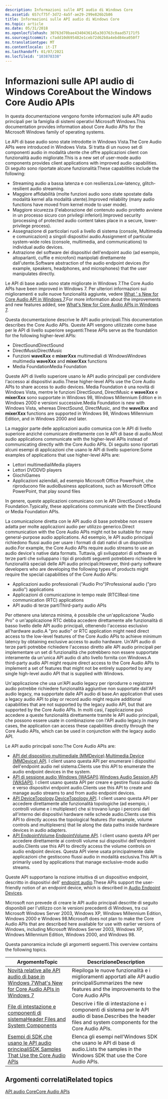 ```yaml
---
description: Informazioni sulle API audio di Windows Core
ms.assetid: 657cf75f-3d72-4a5f-ae29-299e826b2b86
title: Informazioni sulle API audio di Windows Core
ms.topic: article
ms.date: 05/31/2018
ms.openlocfilehash: 30763d70bae4340436145a303763c0aad57171f5
ms.sourcegitcommit: c7add10d695482e1ceb72d62b8a4ebd84ea050f7
ms.translationtype: MT
ms.contentlocale: it-IT
ms.lasthandoff: 01/07/2021
ms.locfileid: "103878338"
---
```

# <a name="about-the-windows-core-audio-apis"></a><span data-ttu-id="6db95-103">Informazioni sulle API audio di Windows Core</span><span class="sxs-lookup"><span data-stu-id="6db95-103">About the Windows Core Audio APIs</span></span>

<span data-ttu-id="6db95-104">In questa documentazione vengono fornite informazioni sulle API audio principali per la famiglia di sistemi operativi Microsoft Windows.</span><span class="sxs-lookup"><span data-stu-id="6db95-104">This documentation provides information about Core Audio APIs for the Microsoft Windows family of operating systems.</span></span>

<span data-ttu-id="6db95-105">Le API di base audio sono state introdotte in Windows Vista.</span><span class="sxs-lookup"><span data-stu-id="6db95-105">The Core Audio APIs were introduced in Windows Vista.</span></span> <span data-ttu-id="6db95-106">Si tratta di un nuovo set di componenti audio in modalità utente che offre applicazioni client con funzionalità audio migliorate.</span><span class="sxs-lookup"><span data-stu-id="6db95-106">This is a new set of user-mode audio components provides client applications with improved audio capabilities.</span></span> <span data-ttu-id="6db95-107">Di seguito sono riportate alcune funzionalità:</span><span class="sxs-lookup"><span data-stu-id="6db95-107">These capabilities include the following:</span></span>

-   <span data-ttu-id="6db95-108">Streaming audio a bassa latenza e con resilienza.</span><span class="sxs-lookup"><span data-stu-id="6db95-108">Low-latency, glitch-resilient audio streaming.</span></span>
-   <span data-ttu-id="6db95-109">Maggiore affidabilità (molte funzioni audio sono state spostate dalla modalità kernel alla modalità utente).</span><span class="sxs-lookup"><span data-stu-id="6db95-109">Improved reliability (many audio functions have moved from kernel mode to user mode).</span></span>
-   <span data-ttu-id="6db95-110">Maggiore sicurezza (l'elaborazione del contenuto audio protetto avviene in un processo sicuro con privilegi inferiori).</span><span class="sxs-lookup"><span data-stu-id="6db95-110">Improved security (processing of protected audio content takes place in a secure, lower-privilege process).</span></span>
-   <span data-ttu-id="6db95-111">Assegnazione di particolari ruoli a livello di sistema (console, Multimedia e comunicazioni) a singoli dispositivi audio.</span><span class="sxs-lookup"><span data-stu-id="6db95-111">Assignment of particular system-wide roles (console, multimedia, and communications) to individual audio devices.</span></span>
-   <span data-ttu-id="6db95-112">Astrazione del software dei dispositivi dell'endpoint audio (ad esempio, altoparlanti, cuffie e microfoni) manipolati direttamente dall'utente.</span><span class="sxs-lookup"><span data-stu-id="6db95-112">Software abstraction of the audio endpoint devices (for example, speakers, headphones, and microphones) that the user manipulates directly.</span></span>

<span data-ttu-id="6db95-113">Le API di base audio sono state migliorate in Windows 7.</span><span class="sxs-lookup"><span data-stu-id="6db95-113">The Core Audio APIs have been improved in Windows 7.</span></span> <span data-ttu-id="6db95-114">Per ulteriori informazioni sui miglioramenti e sulle nuove funzionalità aggiunte, vedere [What ' s New for Core Audio API in Windows 7](what-s-new-for-core-audio-apis-in-windows-7.md).</span><span class="sxs-lookup"><span data-stu-id="6db95-114">For more information about the improvements and new features added, see [What's New for Core Audio APIs in Windows 7](what-s-new-for-core-audio-apis-in-windows-7.md).</span></span>

<span data-ttu-id="6db95-115">Questa documentazione descrive le API audio principali.</span><span class="sxs-lookup"><span data-stu-id="6db95-115">This documentation describes the Core Audio APIs.</span></span> <span data-ttu-id="6db95-116">Queste API vengono utilizzate come base per le API di livello superiore seguenti:</span><span class="sxs-lookup"><span data-stu-id="6db95-116">These APIs serve as the foundation for the following higher-level APIs:</span></span>

-   <span data-ttu-id="6db95-117">DirectSound</span><span class="sxs-lookup"><span data-stu-id="6db95-117">DirectSound</span></span>
-   <span data-ttu-id="6db95-118">DirectMusic</span><span class="sxs-lookup"><span data-stu-id="6db95-118">DirectMusic</span></span>
-   <span data-ttu-id="6db95-119">Funzioni **waveXxx** e **mixerXxx** multimediali di Windows</span><span class="sxs-lookup"><span data-stu-id="6db95-119">Windows multimedia **waveXxx** and **mixerXxx** functions</span></span>
-   <span data-ttu-id="6db95-120">Media Foundation</span><span class="sxs-lookup"><span data-stu-id="6db95-120">Media Foundation</span></span>

<span data-ttu-id="6db95-121">Queste API di livello superiore usano le API audio principali per condividere l'accesso ai dispositivi audio.</span><span class="sxs-lookup"><span data-stu-id="6db95-121">These higher-level APIs use the Core Audio APIs to share access to audio devices.</span></span> <span data-ttu-id="6db95-122">Media Foundation è una novità di Windows Vista, mentre le funzioni DirectSound, DirectMusic e **waveXxx** e **mixerXxx** sono supportate in Windows 98, Windows Millennium Edition e in Windows 2000 e versioni successive.</span><span class="sxs-lookup"><span data-stu-id="6db95-122">Media Foundation is new with Windows Vista, whereas DirectSound, DirectMusic, and the **waveXxx** and **mixerXxx** functions are supported in Windows 98, Windows Millennium Edition, and in Windows 2000 and later.</span></span>

<span data-ttu-id="6db95-123">La maggior parte delle applicazioni audio comunica con le API di livello superiore anziché comunicare direttamente con le API di base di audio.</span><span class="sxs-lookup"><span data-stu-id="6db95-123">Most audio applications communicate with the higher-level APIs instead of communicating directly with the Core Audio APIs.</span></span> <span data-ttu-id="6db95-124">Di seguito sono riportati alcuni esempi di applicazioni che usano le API di livello superiore:</span><span class="sxs-lookup"><span data-stu-id="6db95-124">Some examples of applications that use higher-level APIs are:</span></span>

-   <span data-ttu-id="6db95-125">Lettori multimediali</span><span class="sxs-lookup"><span data-stu-id="6db95-125">Media players</span></span>
-   <span data-ttu-id="6db95-126">Lettori DVD</span><span class="sxs-lookup"><span data-stu-id="6db95-126">DVD players</span></span>
-   <span data-ttu-id="6db95-127">Giochi</span><span class="sxs-lookup"><span data-stu-id="6db95-127">Games</span></span>
-   <span data-ttu-id="6db95-128">Applicazioni aziendali, ad esempio Microsoft Office PowerPoint, che riproducono file audio</span><span class="sxs-lookup"><span data-stu-id="6db95-128">Business applications, such as Microsoft Office PowerPoint, that play sound files</span></span>

<span data-ttu-id="6db95-129">In genere, queste applicazioni comunicano con le API DirectSound o Media Foundation.</span><span class="sxs-lookup"><span data-stu-id="6db95-129">Typically, these applications communicate with the DirectSound or Media Foundation APIs.</span></span>

<span data-ttu-id="6db95-130">La comunicazione diretta con le API audio di base potrebbe non essere adatta per molte applicazioni audio per utilizzo generico.</span><span class="sxs-lookup"><span data-stu-id="6db95-130">Direct communication with the Core Audio APIs might not be suitable for many general-purpose audio applications.</span></span> <span data-ttu-id="6db95-131">Ad esempio, le API audio principali richiedono flussi audio per usare i formati di dati nativi di un dispositivo audio.</span><span class="sxs-lookup"><span data-stu-id="6db95-131">For example, the Core Audio APIs require audio streams to use an audio device's native data formats.</span></span> <span data-ttu-id="6db95-132">Tuttavia, gli sviluppatori di software di terze parti che sviluppano i tipi di prodotti seguenti potrebbero richiedere le funzionalità speciali delle API audio principali:</span><span class="sxs-lookup"><span data-stu-id="6db95-132">However, third-party software developers who are developing the following types of products might require the special capabilities of the Core Audio APIs:</span></span>

-   <span data-ttu-id="6db95-133">Applicazioni audio professionali ("Audio Pro")</span><span class="sxs-lookup"><span data-stu-id="6db95-133">Professional audio ("pro audio") applications</span></span>
-   <span data-ttu-id="6db95-134">Applicazioni di comunicazione in tempo reale (RTC)</span><span class="sxs-lookup"><span data-stu-id="6db95-134">Real-time communication (RTC) applications</span></span>
-   <span data-ttu-id="6db95-135">API audio di terze parti</span><span class="sxs-lookup"><span data-stu-id="6db95-135">Third-party audio APIs</span></span>

<span data-ttu-id="6db95-136">Per ottenere una latenza minima, è possibile che un'applicazione "Audio Pro" o un'applicazione RTC debba accedere direttamente alle funzionalità di basso livello delle API audio principali, ottenendo l'accesso esclusivo all'hardware audio.</span><span class="sxs-lookup"><span data-stu-id="6db95-136">A "pro audio" or RTC application might need direct access to the low-level features of the Core Audio APIs to achieve minimum latency by obtaining exclusive access to audio hardware.</span></span> <span data-ttu-id="6db95-137">Un'API audio di terze parti potrebbe richiedere l'accesso diretto alle API audio principali per implementare un set di funzionalità che potrebbero non essere supportate interamente da un'unica API audio di alto livello fornita con Windows.</span><span class="sxs-lookup"><span data-stu-id="6db95-137">A third-party audio API might require direct access to the Core Audio APIs to implement a set of features that might not be entirely supported by any single high-level audio API that is supplied with Windows.</span></span>

<span data-ttu-id="6db95-138">Un'applicazione che usa un'API audio legacy per riprodurre o registrare audio potrebbe richiedere funzionalità aggiuntive non supportate dall'API audio legacy, ma supportate dalle API audio di base.</span><span class="sxs-lookup"><span data-stu-id="6db95-138">An application that uses a legacy audio API to play or record audio might require additional capabilities that are not supported by the legacy audio API, but that are supported by the Core Audio APIs.</span></span> <span data-ttu-id="6db95-139">In molti casi, l'applicazione può accedere a queste funzionalità direttamente tramite le API audio principali, che possono essere usate in combinazione con l'API audio legacy.</span><span class="sxs-lookup"><span data-stu-id="6db95-139">In many cases, the application can access these capabilities directly through the Core Audio APIs, which can be used in conjunction with the legacy audio API.</span></span>

<span data-ttu-id="6db95-140">Le API audio principali sono:</span><span class="sxs-lookup"><span data-stu-id="6db95-140">The Core Audio APIs are:</span></span>

-   <span data-ttu-id="6db95-141">[API del dispositivo multimediale (MMDevice)](mmdevice-api.md).</span><span class="sxs-lookup"><span data-stu-id="6db95-141">[Multimedia Device (MMDevice) API](mmdevice-api.md).</span></span> <span data-ttu-id="6db95-142">I client usano questa API per enumerare i dispositivi dell'endpoint audio nel sistema.</span><span class="sxs-lookup"><span data-stu-id="6db95-142">Clients use this API to enumerate the audio endpoint devices in the system.</span></span>
-   <span data-ttu-id="6db95-143">[API di sessione audio Windows (WASAPI)](wasapi.md).</span><span class="sxs-lookup"><span data-stu-id="6db95-143">[Windows Audio Session API (WASAPI)](wasapi.md).</span></span> <span data-ttu-id="6db95-144">I client usano questa API per creare e gestire flussi audio da e verso dispositivi endpoint audio.</span><span class="sxs-lookup"><span data-stu-id="6db95-144">Clients use this API to create and manage audio streams to and from audio endpoint devices.</span></span>
-   <span data-ttu-id="6db95-145">[API DeviceTopology](devicetopology-api.md).</span><span class="sxs-lookup"><span data-stu-id="6db95-145">[DeviceTopology API](devicetopology-api.md).</span></span> <span data-ttu-id="6db95-146">I client usano questa API per accedere direttamente alle funzionalità topologiche (ad esempio, i controlli volume e i multiplexer) che si trovano lungo i percorsi dati all'interno dei dispositivi hardware nelle schede audio.</span><span class="sxs-lookup"><span data-stu-id="6db95-146">Clients use this API to directly access the topological features (for example, volume controls and multiplexers) that lie along the data paths inside hardware devices in audio adapters.</span></span>
-   <span data-ttu-id="6db95-147">[API EndpointVolume](endpointvolume-api.md).</span><span class="sxs-lookup"><span data-stu-id="6db95-147">[EndpointVolume API](endpointvolume-api.md).</span></span> <span data-ttu-id="6db95-148">I client usano questa API per accedere direttamente ai controlli volume sui dispositivi dell'endpoint audio.</span><span class="sxs-lookup"><span data-stu-id="6db95-148">Clients use this API to directly access the volume controls on audio endpoint devices.</span></span> <span data-ttu-id="6db95-149">Questa API viene usata principalmente dalle applicazioni che gestiscono flussi audio in modalità esclusiva.</span><span class="sxs-lookup"><span data-stu-id="6db95-149">This API is primarily used by applications that manage exclusive-mode audio streams.</span></span>

<span data-ttu-id="6db95-150">Queste API supportano la nozione intuitiva di un dispositivo endpoint, descritto in dispositivi dell' [endpoint audio](audio-endpoint-devices.md).</span><span class="sxs-lookup"><span data-stu-id="6db95-150">These APIs support the user-friendly notion of an endpoint device, which is described in [Audio Endpoint Devices](audio-endpoint-devices.md).</span></span>

<span data-ttu-id="6db95-151">Microsoft non prevede di creare le API audio principali descritte di seguito disponibili per l'utilizzo con le versioni precedenti di Windows, tra cui Microsoft Windows Server 2003, Windows XP, Windows Millennium Edition, Windows 2000 e Windows 98.</span><span class="sxs-lookup"><span data-stu-id="6db95-151">Microsoft does not plan to make the Core Audio APIs that are described here available for use with earlier versions of Windows, including Microsoft Windows Server 2003, Windows XP, Windows Millennium Edition, Windows 2000, and Windows 98.</span></span>

<span data-ttu-id="6db95-152">Questa panoramica include gli argomenti seguenti.</span><span class="sxs-lookup"><span data-stu-id="6db95-152">This overview contains the following topics.</span></span>



| <span data-ttu-id="6db95-153">**Argomento**</span><span class="sxs-lookup"><span data-stu-id="6db95-153">**Topic**</span></span>                                                                                      | <span data-ttu-id="6db95-154">**Descrizione**</span><span class="sxs-lookup"><span data-stu-id="6db95-154">**Description**</span></span>                                                                           |
|------------------------------------------------------------------------------------------------|-------------------------------------------------------------------------------------------|
| [<span data-ttu-id="6db95-155">Novità relative alle API audio di base in Windows 7</span><span class="sxs-lookup"><span data-stu-id="6db95-155">What's New for Core Audio APIs in Windows 7</span></span>](what-s-new-for-core-audio-apis-in-windows-7.md) | <span data-ttu-id="6db95-156">Riepiloga le nuove funzionalità e i miglioramenti apportati alle API audio principali</span><span class="sxs-lookup"><span data-stu-id="6db95-156">Summarizes the new features and the improvements to the Core Audio APIs</span></span>                   |
| [<span data-ttu-id="6db95-157">File di intestazione e componenti di sistema</span><span class="sxs-lookup"><span data-stu-id="6db95-157">Header Files and System Components</span></span>](header-files-and-system-components.md)                   | <span data-ttu-id="6db95-158">Descrive i file di intestazione e i componenti di sistema per le API audio di base.</span><span class="sxs-lookup"><span data-stu-id="6db95-158">Describes the header files and system components for the Core Audio APIs.</span></span>                 |
| [<span data-ttu-id="6db95-159">Esempi di SDK che usano le API audio principali</span><span class="sxs-lookup"><span data-stu-id="6db95-159">SDK Samples That Use the Core Audio APIs</span></span>](sdk-samples-that-use-the-core-audio-apis.md)       | <span data-ttu-id="6db95-160">Elenca gli esempi nell'Windows SDK che usano le API di base di audio.</span><span class="sxs-lookup"><span data-stu-id="6db95-160">Lists the samples in the Windows SDK that use the Core Audio APIs.</span></span>                        |




 

## <a name="related-topics"></a><span data-ttu-id="6db95-161">Argomenti correlati</span><span class="sxs-lookup"><span data-stu-id="6db95-161">Related topics</span></span>

<dl> <dt>

[<span data-ttu-id="6db95-162">API audio Core</span><span class="sxs-lookup"><span data-stu-id="6db95-162">Core Audio APIs</span></span>](core-audio-apis-in-windows-vista.md)
</dt> </dl>

 

 



